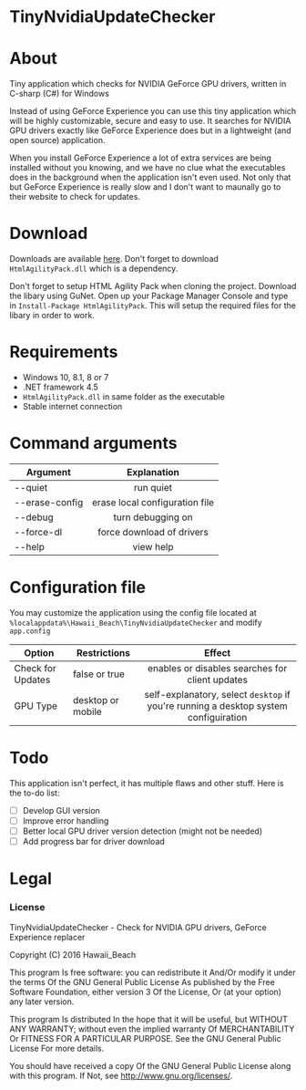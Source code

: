 # TinyNvidiaUpdateChecker

# About
Tiny application which checks for NVIDIA GeForce GPU drivers, written in C-sharp (C#) for Windows

Instead of using GeForce Experience you can use this tiny application which will be highly customizable, secure and easy to use.
It searches for NVIDIA GPU drivers exactly like GeForce Experience does but in a lightweight (and open source) application. 

When you install GeForce Experience a lot of extra services are being installed without you knowing, and we have no clue what the executables does in the background when the application isn't even used.
Not only that but GeForce Experience is really slow and I don't want to maunally go to their website to check for updates.

# Download
Downloads are available [here](https://github.com/ElPumpo/TinyNvidiaUpdateChecker/releases).
Don't forget to download `HtmlAgilityPack.dll` which is a dependency.

Don't forget to setup HTML Agility Pack when cloning the project. Download the libary using GuNet. Open up your Package Manager Console and type in `Install-Package HtmlAgilityPack`. This will setup the required files for the libary in order to work.

# Requirements
+ Windows 10, 8.1, 8 or 7
+ .NET framework 4.5
+ `HtmlAgilityPack.dll` in same folder as the executable
+ Stable internet connection

# Command arguments
| Argument   | Explanation |
| ---------- |:-----------:|
| --quiet | run quiet |
| --erase-config | erase local configuration file |
| --debug | turn debugging on |
| --force-dl | force download of drivers |
| --help | view help |

# Configuration file
You may customize the application using the config file located at `%localappdata%\Hawaii_Beach\TinyNvidiaUpdateChecker` and modify `app.config`

| Option | Restrictions | Effect |
| ------ | ------------ |:------:|
| Check for Updates | false or true | enables or disables searches for client updates |
| GPU Type | desktop or mobile | self-explanatory, select `desktop` if you're running a desktop system configuiration |

# Todo
This application isn't perfect, it has multiple flaws and other stuff. Here is the to-do list:
- [ ] Develop GUI version
- [ ] Improve error handling
- [ ] Better local GPU driver version detection (might not be needed)
- [ ] Add progress bar for driver download

# Legal

### License
TinyNvidiaUpdateChecker - Check for NVIDIA GPU drivers, GeForce Experience replacer

Copyright (C) 2016 Hawaii_Beach

This program Is free software: you can redistribute it And/Or modify it under the terms Of the GNU General Public License As published by the Free Software Foundation, either version 3 Of the License, Or (at your option) any later version.

This program Is distributed In the hope that it will be useful, but WITHOUT ANY WARRANTY; without even the implied warranty Of MERCHANTABILITY Or FITNESS FOR A PARTICULAR PURPOSE. See the GNU General Public License For more details.

You should have received a copy Of the GNU General Public License along with this program. If Not, see <http://www.gnu.org/licenses/>.
